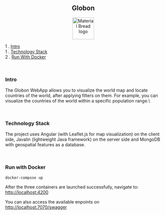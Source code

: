 <h2 align="center">
    Globon
</h2>

<p align="center">
  <img width="70" height="70" src="https://storage.googleapis.com/siteassetsswd/198/slideshow/663/20200625074107_56_o_1ba8en13b14c61b15hei1bd63jlc.jpg" alt="Material Bread logo">
</p>


1 . [Intro](#intro)\
1 . [Technology Stack](#technology-stack)\
2 . [Run With Docker](#run-with-docker)

<br/>

### Intro
The Globon WebApp allows you to visualize the world map and locate countries of the world, after applying filters on them.
For example, you can visualize the countries of the world within a specific population range.\

<br/>

### Technology Stack
The project uses Angular (with Leaflet.js for map visualization) on the client side, 
Javalin (lightweight Java framework) on the server side
and MongoDB with geospatial features as a database.

<br/>

### Run with Docker

`docker-compose up`

After the three containers are launched successfully, navigate to:
[http://localhost:4200]()

You can also access the available enpoints on [http://localhost:7070/swagger]()

